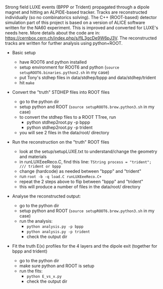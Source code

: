 Strong field LUXE events (BPPP or Trident) propagated through a dipole magnet and hitting an ALPIDE-based tracker.
Tracks are reconstructed individually (so no combinatorics solving).
The C++ (ROOT-based) detector simulation part of this project is based on a version of ALICE software written for the NA60 experiment.
This is improved and converted for LUXE's needs here.
More details about the code are in: https://cernbox.cern.ch/index.php/s/flL3gcDe9W6pJ3V.
The reconstructed tracks are written for further analysis using python+ROOT. 


- Basic setup
  - have ROOT6 and python installed
  - setup environment for ROOT6 and python (`source setupROOT6.binaries.python2.sh` in my case)
  - put Tony's stdhep files in data/stdhep/bppp and data/stdhep/trident
  - hit `make`

- Convert the "truth" STDHEP files into ROOT files
  - go to the python dir
  - setup python and ROOT (`source setupROOT6.brew.python3.sh` in my case)
  - to convert the stdhep files to a ROOT TTree, run
      - python stdhep2root.py -p bppp
      - python stdhep2root.py -p trident
  - you will see 2 files in the data/root/ directory

- Run the reconstruction on the "truth" ROOT files
  - look at the setup/setupLUXE.txt to understand/change the geometry and materials
  - in runLUXEeeReco.C, find this line: `TString process = "trident";  /// trident or bppp`
  - change (hardcode) as needed between "bppp" and "trident"
  - run `root -b -q load.C runLUXEeeReco.C+`
  - repeat the 2 steps above to flip between "bppp" and "trident"
  - this will produce a number of files in the data/root/ directory

- Analyse the reconstructed output:
  - go to the python dir
  - setup python and ROOT (`source setupROOT6.brew.python3.sh` in my case)
  - run the analysis:
     - `python analysis.py -p bppp`
     - `python analysis.py -p trident`
     - check the output dir

- Fit the truth E(x) profiles for the 4 layers and the dipole exit (together for bppp and trident)
  - go to the python dir
  - make sure python and ROOT is setup
  - run the fits:
    - `python E_vs_x.py`
    - check the output dir


